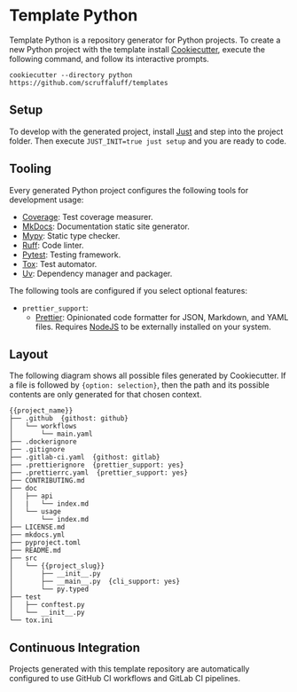 # Template Python

Template Python is a repository generator for Python projects. To create a new
Python project with the template install
[Cookiecutter](https://github.com/cookiecutter/cookiecutter), execute the
following command, and follow its interactive prompts.

```console
cookiecutter --directory python https://github.com/scruffaluff/templates
```

## Setup

To develop with the generated project, install [Just](https://just.systems) and
step into the project folder. Then execute `JUST_INIT=true just setup` and you
are ready to code.

## Tooling

Every generated Python project configures the following tools for development
usage:

- [Coverage](https://coverage.readthedocs.io/en/coverage-5.0.3/): Test coverage
  measurer.
- [MkDocs](https://www.mkdocs.org/): Documentation static site generator.
- [Mypy](http://mypy-lang.org/): Static type checker.
- [Ruff](https://docs.astral.sh/ruff/): Code linter.
- [Pytest](https://docs.pytest.org/en/latest/): Testing framework.
- [Tox](https://tox.readthedocs.io/en/latest/): Test automator.
- [Uv](https://docs.astral.sh/uv/): Dependency manager and packager.

The following tools are configured if you select optional features:

- `prettier_support`:
  - [Prettier](https://prettier.io/): Opinionated code formatter for JSON,
    Markdown, and YAML files. Requires [NodeJS](https://nodejs.org/en/) to be
    externally installed on your system.

## Layout

The following diagram shows all possible files generated by Cookiecutter. If a
file is followed by `{option: selection}`, then the path and its possible
contents are only generated for that chosen context.

```
{{project_name}}
├── .github  {githost: github}
│   └── workflows
│       └── main.yaml
├── .dockerignore
├── .gitignore
├── .gitlab-ci.yaml  {githost: gitlab}
├── .prettierignore  {prettier_support: yes}
├── .prettierrc.yaml  {prettier_support: yes}
├── CONTRIBUTING.md
├── doc
│   ├── api
│   |   └── index.md
│   └── usage
│       └── index.md
├── LICENSE.md
├── mkdocs.yml
├── pyproject.toml
├── README.md
├── src
│   └── {{project_slug}}
│       ├── __init__.py
│       ├── __main__.py  {cli_support: yes}
│       └── py.typed
├── test
│   ├── conftest.py
│   └── __init__.py
└── tox.ini
```

## Continuous Integration

Projects generated with this template repository are automatically configured to
use GitHub CI workflows and GitLab CI pipelines.
